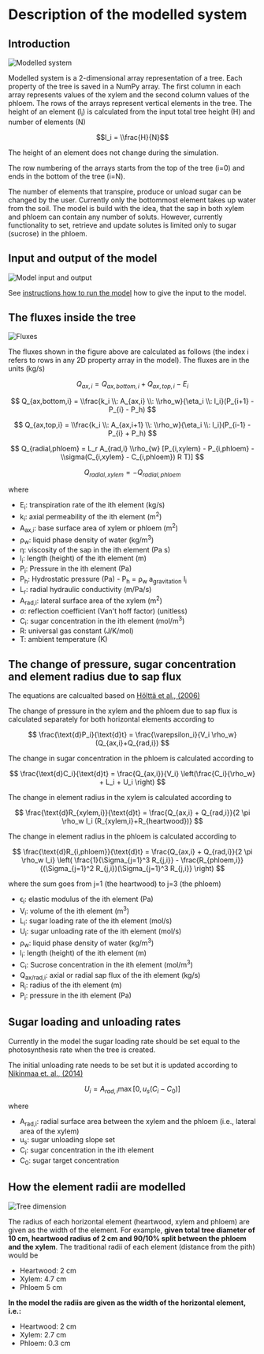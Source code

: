 Description of the modelled system
==================================

Introduction
------------

![Modelled system](/_static/modelled_system.png "modelled system")


Modelled system is a 2-dimensional array representation of a tree. Each property of the tree is saved in a NumPy array. 
The first column in each array represents values of the xylem and the second column values of the phloem. 
The rows of the arrays represent vertical elements in the tree. The height of an element (l<sub>i</sub>) is calculated 
from the input total tree height (H) and number of elements (N)

$$l_i = \\frac{H}{N}$$

The height of an element does not change during the simulation.

The row numbering of the arrays starts from the top of the tree (i=0) and ends in the bottom of the tree (i=N).

The number of elements that transpire, produce or unload sugar can be changed by the user. Currently only the bottommost
element takes up water from the soil. The model is build with the idea, that the sap in both xylem and phloem can contain
any number of soluts. However, currently functionality to set, retrieve and update solutes is limited only to sugar (sucrose)
in the phloem.

Input and output of the model
-----------------------------
![Model input and output](/_static/model_input_output.png "model input and output")

See [instructions how to run the model](instructions_to_run.md) how to give the input to the model.

The fluxes inside the tree
-------------------------------------------------------------------------------

![Fluxes](/_static/fluxes.png "calculated fluxes in the model")

The fluxes shown in the figure above are calculated as follows (the index i refers to rows in any 2D property array in the model). The fluxes are in the units (kg/s)

$$ Q_{ax,i} = Q_{ax,bottom,i} + Q_{ax,top,i} - E_i$$

$$ Q_{ax,bottom,i} = \\frac{k_i \\: A_{ax,i} \\: \\rho_w}{\eta_i \\: l_i}(P_{i+1} - P_{i} - P_h) $$

$$ Q_{ax,top,i} = \\frac{k_i \\: A_{ax,i+1} \\: \\rho_w}{\eta_i \\: l_i}(P_{i-1} - P_{i} + P_h) $$

$$ Q_{radial,phloem} = L_r A_{rad,i} \\rho_{w} [P_{i,xylem} - P_{i,phloem} - \\sigma(C_{i,xylem} - C_{i,phloem}) R T)] $$

$$ Q_{radial,xylem} = -Q_{radial,phloem} $$

where

* E<sub>i</sub>: transpiration rate of the ith element (kg/s)
* k<sub>i</sub>: axial permeability of the ith element (m<sup>2</sup>)
* A<sub>ax,i</sub>: base surface area of xylem or phloem (m<sup>2</sup>)
* &rho;<sub>w</sub>: liquid phase density of water (kg/m<sup>3</sup>)
* &eta;: viscosity of the sap in the ith element (Pa s)
* l<sub>i</sub>: length (height) of the ith element (m)
* P<sub>i</sub>: Pressure in the ith element (Pa)
* P<sub>h</sub>: Hydrostatic pressure (Pa) - P<sub>h</sub> = &rho;<sub>w</sub> a<sub>gravitation</sub> l<sub>i</sub>
* L<sub>r</sub>: radial hydraulic conductivity (m/Pa/s)
* A<sub>rad,i</sub>: lateral surface area of the xylem (m<sup>2</sup>)
* &sigma;: reflection coefficient (Van't hoff factor) (unitless)
* C<sub>i</sub>: sugar concentration in the ith element (mol/m<sup>3</sup>)
* R: universal gas constant (J/K/mol)
* T: ambient temperature (K)

The change of pressure, sugar concentration and element radius due to sap flux
------------------------------------------------------------------------------
The equations are calcualted based on [Hölttä et al., (2006)](https://link.springer.com/article/10.1007/s00468-005-0014-6)

The change of pressure in the xylem and the phloem due to sap flux is calculated separately for both horizontal elements according to

$$ \frac{\text{d}P_i}{\text{d}t} = \frac{\varepsilon_i}{V_i \rho_w}(Q_{ax,i}+Q_{rad,i}) $$

The change in sugar concentration in the phloem is calculated according to

$$ \frac{\text{d}C_i}{\text{d}t} = \frac{Q_{ax,i}}{V_i} \left(\frac{C_i}{\rho_w} + L_i + U_i \right) $$

The change in element radius in the xylem is calculated according to

$$ \frac{\text{d}R_{xylem,i}}{\text{d}t} = \frac{Q_{ax,i} + Q_{rad,i}}{2 \pi \rho_w l_i (R_{xylem,i}+R_{heartwood})} $$

The change in element radius in the phloem is calculated according to

$$ \frac{\text{d}R_{i,phloem}}{\text{d}t} = \frac{Q_{ax,i} + Q_{rad,i}}{2 \pi \rho_w l_i} \left( \frac{1}{\Sigma_{j=1}^3 R_{j,i}} - \frac{R_{phloem,i}}{(\Sigma_{j=1}^2 R_{j,i})(\Sigma_{j=1}^3 R_{j,i}} \right) $$

where the sum goes from j=1 (the heartwood) to j=3 (the phloem)

* &varepsilon;<sub>i</sub>: elastic modulus of the ith element (Pa)
* V<sub>i</sub>: volume of the ith element (m<sup>3</sup>)
* L<sub>i</sub>: sugar loading rate of the ith element (mol/s)
* U<sub>i</sub>: sugar unloading rate of the ith element (mol/s)
* &rho;<sub>w</sub>: liquid phase density of water (kg/m<sup>3</sup>)
* l<sub>i</sub>: length (height) of the ith element (m)
* C<sub>i</sub>: Sucrose concentration in the ith element (mol/m<sup>3</sup>)
* Q<sub>ax/rad,i</sub>: axial or radial sap flux of the ith element (kg/s)
* R<sub>i</sub>: radius of the ith element (m)
* P<sub>i</sub>: pressure in the ith element (Pa)

Sugar loading and unloading rates
---------------------------------

Currently in the model the sugar loading rate should be set equal to the photosynthesis rate when the tree is created.

The initial unloading rate needs to be set but it is updated according to
[Nikinmaa et. al., (2014)](https://academic.oup.com/aob/article/114/4/653/2769025)

$$ U_i = A_{rad,i} \max{ [0, u_s (C_i - C_0)]}$$

where

* A<sub>rad,i</sub>: radial surface area between the xylem and the phloem (i.e., lateral area of the xylem)
* u<sub>s</sub>: sugar unloading slope set
* C<sub>i</sub>: sugar concentration in the ith element
* C<sub>0</sub>: sugar target concentration


How the element radii are modelled
-------------------------------------------------
![Tree dimension](/_static/tree.png "definition of tree radii")

The radius of each horizontal element (heartwood, xylem and phloem) are given as the width of the element.
For example, **given total tree diameter of 10 cm, heartwood radius of 2 cm and 90/10% split between the phloem
and the xylem**. The traditional radii of each element (distance from the pith) would be
* Heartwood: 2 cm
* Xylem: 4.7 cm
* Phloem 5 cm

**In the model the radiis are given as the width of the horizontal element, i.e.:**
* Heartwood: 2 cm
* Xylem: 2.7 cm
* Phloem: 0.3 cm
